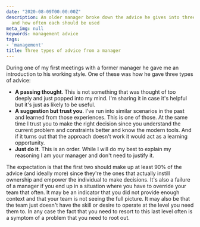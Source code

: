 ```yaml
---
date: "2020-08-09T00:00:00Z"
description: An older manager broke down the advice he gives into three categories
  and how often each should be used
meta_img: null
keywords: management advice
tags:
- 'management'
title: Three types of advice from a manager
---
```


During one of my first meetings with a former manager he gave me an introduction to his working style. One of these was how he gave three types of advice:

- **A passing thought**. This is not something that was thought of too deeply and just popped into my mind. I'm sharing it in case it's helpful but it's just as likely to be useful.
- **A suggestion but trust you**. I've run into similar scenarios in the past and learned from those experiences. This is one of those. At the same time I trust you to make the right decision since you understand the current problem and constraints better and know the modern tools. And if it turns out that the approach doesn't work it would act as a learning opportunity.
- **Just do it**. This is an order. While I will do my best to explain my reasoning I am your manager and don't need to justify it.

The expectation is that the first two should make up at least 90% of the advice (and ideally more) since they're the ones that actually instill ownership and empower the individual to make decisions. It's also a failure of a manager if you end up in a situation where you have to override your team that often. It may be an indicator that you did not provide enough context and that your team is not seeing the full picture. It may also be that the team just doesn't have the skill or desire to operate at the level you need them to. In any case the fact that you need to resort to this last level often is a symptom of a problem that you need to root out.
